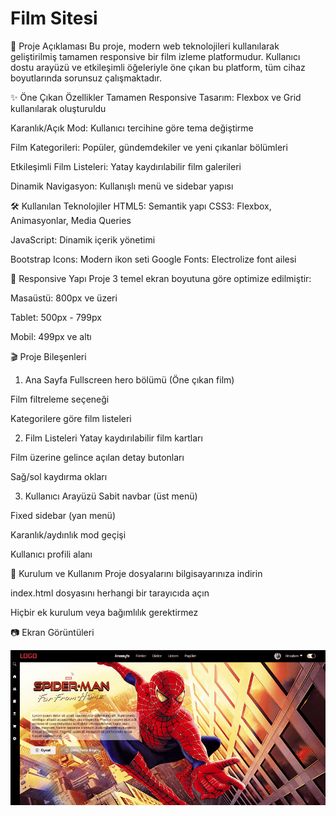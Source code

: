  # Film Sitesi 

📌 Proje Açıklaması
Bu proje, modern web teknolojileri kullanılarak geliştirilmiş tamamen responsive bir film izleme platformudur. Kullanıcı dostu arayüzü ve etkileşimli öğeleriyle öne çıkan bu platform, tüm cihaz boyutlarında sorunsuz çalışmaktadır.

✨ Öne Çıkan Özellikler 
Tamamen Responsive Tasarım: Flexbox ve Grid kullanılarak oluşturuldu

Karanlık/Açık Mod: Kullanıcı tercihine göre tema değiştirme

Film Kategorileri: Popüler, gündemdekiler ve yeni çıkanlar bölümleri

Etkileşimli Film Listeleri: Yatay kaydırılabilir film galerileri

Dinamik Navigasyon: Kullanışlı menü ve sidebar yapısı

🛠 Kullanılan Teknolojiler
HTML5: Semantik yapı
CSS3: Flexbox, Animasyonlar, Media Queries

JavaScript: Dinamik içerik yönetimi

Bootstrap Icons: Modern ikon seti
Google Fonts: Electrolize font ailesi

📱 Responsive Yapı
Proje 3 temel ekran boyutuna göre optimize edilmiştir:

Masaüstü: 800px ve üzeri

Tablet: 500px - 799px

Mobil: 499px ve altı

🎬 Proje Bileşenleri

1. Ana Sayfa
   Fullscreen hero bölümü (Öne çıkan film)

Film filtreleme seçeneği

Kategorilere göre film listeleri

2. Film Listeleri
   Yatay kaydırılabilir film kartları

Film üzerine gelince açılan detay butonları

Sağ/sol kaydırma okları

3. Kullanıcı Arayüzü
   Sabit navbar (üst menü)

Fixed sidebar (yan menü)

Karanlık/aydınlık mod geçişi

Kullanıcı profili alanı

🚀 Kurulum ve Kullanım
Proje dosyalarını bilgisayarınıza indirin

index.html dosyasını herhangi bir tarayıcıda açın

Hiçbir ek kurulum veya bağımlılık gerektirmez

📷 Ekran Görüntüleri

![](film.gif)
